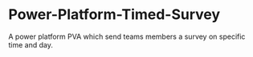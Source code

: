 # Power-Platform-Timed-Survey
A power platform PVA which send teams members a survey on specific time and day.
